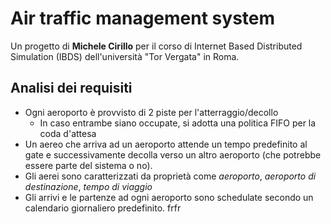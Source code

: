 # Air traffic management system
Un progetto di **Michele Cirillo** per il corso di Internet Based Distributed Simulation (IBDS) dell'università "Tor Vergata" in Roma.

## Analisi dei requisiti
- Ogni aeroporto è provvisto di 2 piste per l'atterraggio/decollo
	- In caso entrambe siano occupate, si adotta una politica FIFO per la coda d'attesa
- Un aereo che arriva ad un aeroporto attende un tempo predefinito al gate e successivamente decolla verso 
un altro aeroporto (che potrebbe essere parte del sistema o no).
- Gli aerei sono caratterizzati da proprietà come *aeroporto*, *aeroporto di destinazione*, 
*tempo di viaggio*
- Gli arrivi e le partenze ad ogni aeroporto sono schedulate secondo un calendario 
giornaliero predefinito. frfr